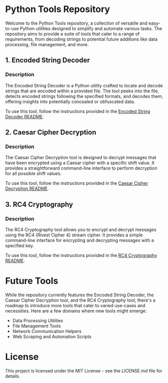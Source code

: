 # Python Tools Repository

Welcome to the Python Tools repository, a collection of versatile and easy-to-use Python utilities designed to simplify and automate various tasks. The repository aims to provide a suite of tools that cater to a range of requirements, from decoding strings to potential future additions like data processing, file management, and more.

## 1. Encoded String Decoder

### Description
The Encoded String Decoder is a Python utility crafted to locate and decode strings that are encoded within a provided file. The tool peeks into the file, detects encoded strings following the specified formats, and decodes them, offering insights into potentially concealed or obfuscated data.

To use this tool, follow the instructions provided in the [Encoded String Decoder README](Encoded_String_Decoder/README.md).

## 2. Caesar Cipher Decryption

### Description
The Caesar Cipher Decryption tool is designed to decrypt messages that have been encrypted using a Caesar cipher with a specific shift value. It provides a straightforward command-line interface to perform decryption for all possible shift values.

To use this tool, follow the instructions provided in the [Caesar Cipher Decryption README](CaesarCipher_Tool/README.md).

## 3. RC4 Cryptography

### Description
The RC4 Cryptography tool allows you to encrypt and decrypt messages using the RC4 (Rivest Cipher 4) stream cipher. It provides a simple command-line interface for encrypting and decrypting messages with a specified key.

To use this tool, follow the instructions provided in the [RC4 Cryptography README](Rc4_Crypt/README.md).

# Future Tools
While the repository currently features the Encoded String Decoder, the Caesar Cipher Decryption tool, and the RC4 Cryptography tool, there's a roadmap to introduce more tools that cater to varied use-cases and necessities. Here are a few domains where new tools might emerge:

- Data Processing Utilities
- File Management Tools
- Network Communication Helpers
- Web Scraping and Automation Scripts

# License

This project is licensed under the MIT License - see the LICENSE.md file for details.
